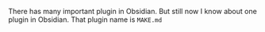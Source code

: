 There has many important plugin in Obsidian. But still now I know about one plugin in Obsidian. That plugin name is `MAKE.md`
